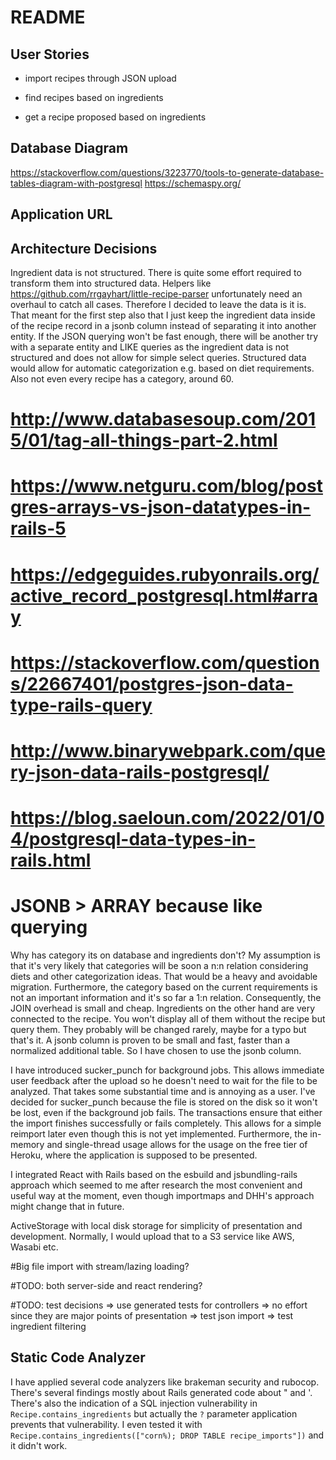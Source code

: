 # README

## User Stories

- import recipes through JSON upload

- find recipes based on ingredients

- get a recipe proposed based on ingredients

## Database Diagram

https://stackoverflow.com/questions/3223770/tools-to-generate-database-tables-diagram-with-postgresql
https://schemaspy.org/

## Application URL

## Architecture Decisions

Ingredient data is not structured. There is quite some effort required to transform them into structured data.
Helpers like https://github.com/rrgayhart/little-recipe-parser unfortunately need an overhaul to catch all cases.
Therefore I decided to leave the data is it is. That meant for the first step also that I just keep the ingredient data inside of the recipe record in a jsonb column instead of separating it into another entity. If the JSON querying won't be fast enough, there will be another try with a separate entity and LIKE queries as the ingredient data is not structured and does not allow for simple select queries. Structured data would allow for automatic categorization e.g. based on diet requirements. Also not even every recipe has a category, around 60.

# http://www.databasesoup.com/2015/01/tag-all-things-part-2.html
# https://www.netguru.com/blog/postgres-arrays-vs-json-datatypes-in-rails-5
# https://edgeguides.rubyonrails.org/active_record_postgresql.html#array
# https://stackoverflow.com/questions/22667401/postgres-json-data-type-rails-query
# http://www.binarywebpark.com/query-json-data-rails-postgresql/
# https://blog.saeloun.com/2022/01/04/postgresql-data-types-in-rails.html
# JSONB > ARRAY because like querying

Why has category its on database and ingredients don't? My assumption is that it's very likely that categories will be soon a n:n relation considering diets and other categorization ideas. That would be a heavy and avoidable migration. Furthermore, the category based on the current requirements is not an important information and it's so far a 1:n relation. Consequently, the JOIN overhead is small and cheap. Ingredients on the other hand are very connected to the recipe. You won't display all of them without the recipe but query them. They probably will be changed rarely, maybe for a typo but that's it. A jsonb column is proven to be small and fast, faster than a normalized additional table. So I have chosen to use the jsonb column.

I have introduced sucker_punch for background jobs. This allows immediate user feedback after the upload so he doesn't need to wait for the file to be analyzed. That takes some substantial time and is annoying as a user. I've decided for sucker_punch because the file is stored on the disk so it won't be lost, even if the background job fails. The transactions ensure that either the import finishes successfully or fails completely. This allows for a simple reimport later even though this is not yet implemented. Furthermore, the in-memory and single-thread usage allows for the usage on the free tier of Heroku, where the application is supposed to be presented.

I integrated React with Rails based on the esbuild and jsbundling-rails approach which seemed to me after research the most convenient and useful way at the moment, even though importmaps and DHH's approach might change that in future.

ActiveStorage with local disk storage for simplicity of presentation and development. Normally, I would upload that to a S3 service like AWS, Wasabi etc.

#Big file import with stream/lazing loading?

#TODO: both server-side and react rendering?

#TODO: test decisions => use generated tests for controllers => no effort
since they are major points of presentation
=> test json import
=> test ingredient filtering

## Static Code Analyzer

I have applied several code analyzers like brakeman security and rubocop. There's several findings mostly about Rails generated code about " and '. There's also the indication of a SQL injection vulnerability in `Recipe.contains_ingredients` but actually the `?` parameter application prevents that vulnerability. I even tested it with `Recipe.contains_ingredients(["corn%); DROP TABLE recipe_imports"])` and it didn't work.

